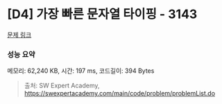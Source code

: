 # [D4] 가장 빠른 문자열 타이핑 - 3143 

[문제 링크](https://swexpertacademy.com/main/code/problem/problemDetail.do?contestProbId=AV_65wkqsb4DFAWS) 

### 성능 요약

메모리: 62,240 KB, 시간: 197 ms, 코드길이: 394 Bytes



> 출처: SW Expert Academy, https://swexpertacademy.com/main/code/problem/problemList.do